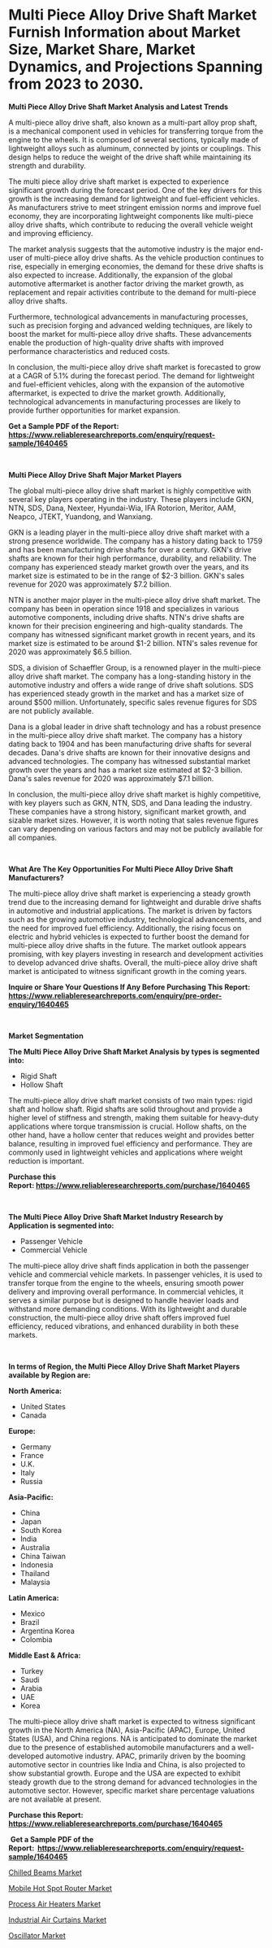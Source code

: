 <p><h1>Multi Piece Alloy Drive Shaft Market Furnish Information about Market Size, Market Share, Market Dynamics, and Projections Spanning from 2023 to 2030.</h1></p><p><strong>Multi Piece Alloy Drive Shaft Market Analysis and Latest Trends</strong></p>
<p><p>A multi-piece alloy drive shaft, also known as a multi-part alloy prop shaft, is a mechanical component used in vehicles for transferring torque from the engine to the wheels. It is composed of several sections, typically made of lightweight alloys such as aluminum, connected by joints or couplings. This design helps to reduce the weight of the drive shaft while maintaining its strength and durability.</p><p>The multi piece alloy drive shaft market is expected to experience significant growth during the forecast period. One of the key drivers for this growth is the increasing demand for lightweight and fuel-efficient vehicles. As manufacturers strive to meet stringent emission norms and improve fuel economy, they are incorporating lightweight components like multi-piece alloy drive shafts, which contribute to reducing the overall vehicle weight and improving efficiency.</p><p>The market analysis suggests that the automotive industry is the major end-user of multi-piece alloy drive shafts. As the vehicle production continues to rise, especially in emerging economies, the demand for these drive shafts is also expected to increase. Additionally, the expansion of the global automotive aftermarket is another factor driving the market growth, as replacement and repair activities contribute to the demand for multi-piece alloy drive shafts.</p><p>Furthermore, technological advancements in manufacturing processes, such as precision forging and advanced welding techniques, are likely to boost the market for multi-piece alloy drive shafts. These advancements enable the production of high-quality drive shafts with improved performance characteristics and reduced costs.</p><p>In conclusion, the multi-piece alloy drive shaft market is forecasted to grow at a CAGR of 5.1% during the forecast period. The demand for lightweight and fuel-efficient vehicles, along with the expansion of the automotive aftermarket, is expected to drive the market growth. Additionally, technological advancements in manufacturing processes are likely to provide further opportunities for market expansion.</p></p>
<p><strong>Get a Sample PDF of the Report:&nbsp; <a href="https://www.reliableresearchreports.com/enquiry/request-sample/1640465">https://www.reliableresearchreports.com/enquiry/request-sample/1640465</a></strong></p>
<p>&nbsp;</p>
<p><strong>Multi Piece Alloy Drive Shaft Major Market Players</strong></p>
<p><p>The global multi-piece alloy drive shaft market is highly competitive with several key players operating in the industry. These players include GKN, NTN, SDS, Dana, Nexteer, Hyundai-Wia, IFA Rotorion, Meritor, AAM, Neapco, JTEKT, Yuandong, and Wanxiang.</p><p>GKN is a leading player in the multi-piece alloy drive shaft market with a strong presence worldwide. The company has a history dating back to 1759 and has been manufacturing drive shafts for over a century. GKN's drive shafts are known for their high performance, durability, and reliability. The company has experienced steady market growth over the years, and its market size is estimated to be in the range of $2-3 billion. GKN's sales revenue for 2020 was approximately $7.2 billion.</p><p>NTN is another major player in the multi-piece alloy drive shaft market. The company has been in operation since 1918 and specializes in various automotive components, including drive shafts. NTN's drive shafts are known for their precision engineering and high-quality standards. The company has witnessed significant market growth in recent years, and its market size is estimated to be around $1-2 billion. NTN's sales revenue for 2020 was approximately $6.5 billion.</p><p>SDS, a division of Schaeffler Group, is a renowned player in the multi-piece alloy drive shaft market. The company has a long-standing history in the automotive industry and offers a wide range of drive shaft solutions. SDS has experienced steady growth in the market and has a market size of around $500 million. Unfortunately, specific sales revenue figures for SDS are not publicly available.</p><p>Dana is a global leader in drive shaft technology and has a robust presence in the multi-piece alloy drive shaft market. The company has a history dating back to 1904 and has been manufacturing drive shafts for several decades. Dana's drive shafts are known for their innovative designs and advanced technologies. The company has witnessed substantial market growth over the years and has a market size estimated at $2-3 billion. Dana's sales revenue for 2020 was approximately $7.1 billion.</p><p>In conclusion, the multi-piece alloy drive shaft market is highly competitive, with key players such as GKN, NTN, SDS, and Dana leading the industry. These companies have a strong history, significant market growth, and sizable market sizes. However, it is worth noting that sales revenue figures can vary depending on various factors and may not be publicly available for all companies.</p></p>
<p>&nbsp;</p>
<p><strong>What Are The Key Opportunities For Multi Piece Alloy Drive Shaft Manufacturers?</strong></p>
<p><p>The multi-piece alloy drive shaft market is experiencing a steady growth trend due to the increasing demand for lightweight and durable drive shafts in automotive and industrial applications. The market is driven by factors such as the growing automotive industry, technological advancements, and the need for improved fuel efficiency. Additionally, the rising focus on electric and hybrid vehicles is expected to further boost the demand for multi-piece alloy drive shafts in the future. The market outlook appears promising, with key players investing in research and development activities to develop advanced drive shafts. Overall, the multi-piece alloy drive shaft market is anticipated to witness significant growth in the coming years.</p></p>
<p><strong>Inquire or Share Your Questions If Any Before Purchasing This Report: <a href="https://www.reliableresearchreports.com/enquiry/pre-order-enquiry/1640465">https://www.reliableresearchreports.com/enquiry/pre-order-enquiry/1640465</a></strong></p>
<p>&nbsp;</p>
<p><strong>Market Segmentation</strong></p>
<p><strong>The Multi Piece Alloy Drive Shaft Market Analysis by types is segmented into:</strong></p>
<p><ul><li>Rigid Shaft</li><li>Hollow Shaft</li></ul></p>
<p><p>The multi-piece alloy drive shaft market consists of two main types: rigid shaft and hollow shaft. Rigid shafts are solid throughout and provide a higher level of stiffness and strength, making them suitable for heavy-duty applications where torque transmission is crucial. Hollow shafts, on the other hand, have a hollow center that reduces weight and provides better balance, resulting in improved fuel efficiency and performance. They are commonly used in lightweight vehicles and applications where weight reduction is important.</p></p>
<p><strong>Purchase this Report:&nbsp;<a href="https://www.reliableresearchreports.com/purchase/1640465">https://www.reliableresearchreports.com/purchase/1640465</a></strong></p>
<p>&nbsp;</p>
<p><strong>The Multi Piece Alloy Drive Shaft Market Industry Research by Application is segmented into:</strong></p>
<p><ul><li>Passenger Vehicle</li><li>Commercial Vehicle</li></ul></p>
<p><p>The multi-piece alloy drive shaft finds application in both the passenger vehicle and commercial vehicle markets. In passenger vehicles, it is used to transfer torque from the engine to the wheels, ensuring smooth power delivery and improving overall performance. In commercial vehicles, it serves a similar purpose but is designed to handle heavier loads and withstand more demanding conditions. With its lightweight and durable construction, the multi-piece alloy drive shaft offers improved fuel efficiency, reduced vibrations, and enhanced durability in both these markets.</p></p>
<p>&nbsp;</p>
<p><strong>In terms of Region, the Multi Piece Alloy Drive Shaft Market Players available by Region are:</strong></p>
<p>
    <p> <strong> North America: </strong>
        <ul>
            <li>United States</li>
            <li>Canada</li>
        </ul>
        </p> 
    <p> <strong> Europe: </strong>
        <ul>
            <li>Germany</li>
            <li>France</li>
            <li>U.K.</li>
            <li>Italy</li>
            <li>Russia</li>
        </ul>
        </p> 
    <p> <strong> Asia-Pacific: </strong>
        <ul>
            <li>China</li>
            <li>Japan</li>
            <li>South Korea</li>
            <li>India</li>
            <li>Australia</li>
            <li>China Taiwan</li>
            <li>Indonesia</li>
            <li>Thailand</li>
            <li>Malaysia</li>
        </ul>
        </p> 
    <p> <strong> Latin America: </strong>
        <ul>
            <li>Mexico</li>
            <li>Brazil</li>
            <li>Argentina Korea</li>
            <li>Colombia</li>
        </ul>
        </p> 
    <p> <strong> Middle East & Africa: </strong>
        <ul>
            <li>Turkey</li>
            <li>Saudi</li>
            <li>Arabia</li>
            <li>UAE</li>
            <li>Korea</li>
        </ul>
    </p>
    </p>
<p><p>The multi-piece alloy drive shaft market is expected to witness significant growth in the North America (NA), Asia-Pacific (APAC), Europe, United States (USA), and China regions. NA is anticipated to dominate the market due to the presence of established automobile manufacturers and a well-developed automotive industry. APAC, primarily driven by the booming automotive sector in countries like India and China, is also projected to show substantial growth. Europe and the USA are expected to exhibit steady growth due to the strong demand for advanced technologies in the automotive sector. However, specific market share percentage valuations are not available at present.</p></p>
<p><strong>Purchase this Report: <a href="https://www.reliableresearchreports.com/purchase/1640465">https://www.reliableresearchreports.com/purchase/1640465</a></strong></p>
<p>&nbsp;<strong>Get a Sample PDF of the Report:&nbsp;&nbsp;<a href="https://www.reliableresearchreports.com/enquiry/request-sample/1640465">https://www.reliableresearchreports.com/enquiry/request-sample/1640465</a></strong></p>
<p><strong></strong></p>
<p><p><a href="https://www.linkedin.com/pulse/chilled-beams-market-size-share-amp-trends-analysis-report-pqqae/">Chilled Beams Market</a></p><p><a href="https://medium.com/@rosm15203/mobile-hot-spot-router-market-exploring-market-share-market-trends-and-future-growth-92a3fb4e2da7">Mobile Hot Spot Router Market</a></p><p><a href="https://www.linkedin.com/pulse/process-air-heaters-market-challenges-opportunities-growth-zo35e/">Process Air Heaters Market</a></p><p><a href="https://www.linkedin.com/pulse/industrial-air-curtains-market-challenges-opportunities-xdn7e/">Industrial Air Curtains Market</a></p><p><a href="https://medium.com/@boydsmitham726/oscillator-market-exploring-market-share-market-trends-and-future-growth-6c6d3794a0ab">Oscillator Market</a></p></p>